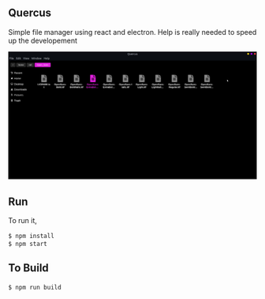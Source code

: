 ## Quercus

Simple file manager using react and electron. Help is really needed to speed up the developement

![screenshot](./screenshot.png)

## Run

To run it,

```
$ npm install
$ npm start
```

## To Build

```
$ npm run build
```
